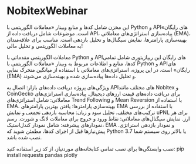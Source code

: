 # NobitexWebinar
این مخزن شامل کدها و منابع وبینار «معاملات الگوریتمی با Python و APIهای رایگان» است. موضوعات شامل دریافت داده از API، پیاده‌سازی استراتژی‌های معاملاتی (EMA)، بهینه‌سازی پارامترها، نمایش سیگنال‌ها و تحلیل بازدهی است. مناسب برای علاقه‌مندان به معاملات الگوریتمی و تحلیل مالی!

معاملات الگوریتمی مقدماتی با Python و APIهای رایگان
این ریپازیتوری شامل تمامی کدها، منابع و اطلاعات مربوط به وبینار «معاملات الگوریتمی با Python و APIهای رایگان» است. در این پروژه، استراتژی‌های معاملاتی با استفاده از میانگین متحرک نمایی (EMA) و تحلیل داده‌ها پیاده‌سازی شده و بهینه‌سازی می‌شوند.

ویژگی‌های پروژه
دریافت داده‌های بازار: اتصال به APIهای مختلف مانند Nobitex و CoinGecko برای دریافت داده‌های قیمت ارزهای دیجیتال.
پیاده‌سازی استراتژی‌های معاملاتی: شامل استراتژی‌های Trend Following و Mean Reversion با استفاده از EMA.
بهینه‌سازی پارامترها: یافتن بهترین پارامترهای EMA با استفاده از بررسی ترکیب‌های مختلف.
تحلیل سود و زیان: محاسبه بازدهی تجمعی و نمایش uPNL برای هر ارز.
نمایش سیگنال‌های معاملاتی: نقاط ورود و خروج برای معاملات لانگ و شورت.
رسم نمودارهای پیشرفته: شامل نمودار کندل‌استیک، EMA و نمودار بازدهی استراتژی.
پیش‌نیازها
قبل از اجرای کدها، مطمئن شوید که Python 3.7 یا بالاتر روی سیستم شما نصب شده باشد.

نصب وابستگی‌ها
برای نصب تمامی کتابخانه‌های موردنیاز، از کد زیر استفاده کنید:
pip install requests pandas plotly



